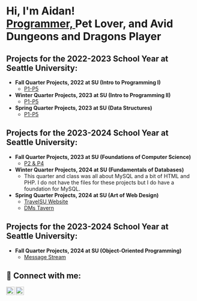<h1>Hi, I'm Aidan! <br/><a href="https://github.com/aahmad65">Programmer, </a> Pet Lover, and Avid Dungeons and Dragons Player

<h2> Projects for the 2022-2023 School Year at Seattle University:</h2>

- <b>Fall Quarter Projects, 2022 at SU (Intro to Programming I)</b>
  - [P1-P5](https://github.com/aahmad65/FQ22_SU_PROJECTS)
- <b>Winter Quarter Projects, 2023 at SU (Intro to Programming II)</b>
  - [P1-P5](https://github.com/aahmad65/WQ23_SU_PROJECTS)
- <b>Spring Quarter Projects, 2023 at SU (Data Structures)</b>
  - [P1-P5](https://github.com/aahmad65/SQ23_SU_PROJECTS)
 
<h2> Projects for the 2023-2024 School Year at Seattle University:</h2>

- <b>Fall Quarter Projects, 2023 at SU (Foundations of Computer Science)</b>
  - [P2 & P4](https://github.com/aahmad65/FQ23_SU_PROJECTS)
- <b>Winter Quarter Projects, 2024 at SU (Fundamentals of Databases)</b>
  - This quarter and class was all about MySQL and a bit of HTML and PHP. I do not have the files for these projects but I do have a foundation for MySQL.
- <b>Spring Quarter Projects, 2024 at SU (Art of Web Design)</b>
  - [TravelSU Website](https://github.com/mnzarn/TravelSU-WebApp)
  - [DMs Tavern](https://github.com/aahmad65/DMsTavern)

<h2> Projects for the 2023-2024 School Year at Seattle University:</h2>

- <b>Fall Quarter Projects, 2024 at SU (Object-Oriented Programming)</b>
  - [Message Stream](https://github.com/aahmad65/FQ24_SU_PROJECTS)

<h2> 🤳 Connect with me:</h2>

[<img align="left" alt="aahmad65 | LinkedIn" width="22px" src="https://cdn.jsdelivr.net/npm/simple-icons@v3/icons/linkedin.svg" />][linkedin]
[<img align="left" alt="aidanlovesducks | Instagram" width="22px" src="https://cdn.jsdelivr.net/npm/simple-icons@v3/icons/instagram.svg" />][instagram]

[instagram]: https://www.instagram.com/aidanlovesducks/
[linkedin]: https://linkedin.com/in/aidan-ahmad
